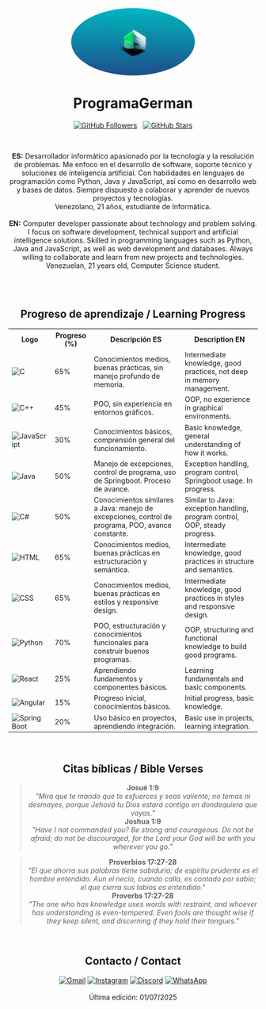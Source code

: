 <div align="center">
  <img src="Logo AI.gif" alt="Foto de perfil" width="250" style="border-radius: 50%; display: block; margin: 0 auto;" />

  # ProgramaGerman

  <a href="https://github.com/ProgramaGerman" style="margin-right: 8px;"><img src="https://img.shields.io/github/followers/ProgramaGerman?label=Follow&style=social" alt="GitHub Followers"/></a>
  <a href="https://github.com/ProgramaGerman"><img src="https://img.shields.io/github/stars/ProgramaGerman?style=social" alt="GitHub Stars"/></a>

  <br>

  <b>ES:</b> Desarrollador informático apasionado por la tecnología y la resolución de problemas. Me enfoco en el desarrollo de software, soporte técnico y soluciones de inteligencia artificial. Con habilidades en lenguajes de programación como Python, Java y JavaScript, así como en desarrollo web y bases de datos. Siempre dispuesto a colaborar y aprender de nuevos proyectos y tecnologías.<br>
  Venezolano, 21 años, estudiante de Informática.
  <br><br>
  <b>EN:</b> Computer developer passionate about technology and problem solving. I focus on software development, technical support and artificial intelligence solutions. Skilled in programming languages such as Python, Java and JavaScript, as well as web development and databases. Always willing to collaborate and learn from new projects and technologies.<br>
  Venezuelan, 21 years old, Computer Science student.

  <br><br>

  ## Progreso de aprendizaje / Learning Progress

  <table align="center">
    <tr>
      <th>Logo</th>
      <th>Progreso (%)</th>
      <th>Descripción ES</th>
      <th>Description EN</th>
    </tr>
    <tr>
      <td><img src="https://skillicons.dev/icons?i=c" width="28" alt="C"/></td>
      <td>65%</td>
      <td>Conocimientos medios, buenas prácticas, sin manejo profundo de memoria.</td>
      <td>Intermediate knowledge, good practices, not deep in memory management.</td>
    </tr>
    <tr>
      <td><img src="https://skillicons.dev/icons?i=cpp" width="28" alt="C++"/></td>
      <td>45%</td>
      <td>POO, sin experiencia en entornos gráficos.</td>
      <td>OOP, no experience in graphical environments.</td>
    </tr>
    <tr>
      <td><img src="https://skillicons.dev/icons?i=js" width="28" alt="JavaScript"/></td>
      <td>30%</td>
      <td>Conocimientos básicos, comprensión general del funcionamiento.</td>
      <td>Basic knowledge, general understanding of how it works.</td>
    </tr>
    <tr>
      <td><img src="https://skillicons.dev/icons?i=java" width="28" alt="Java"/></td>
      <td>50%</td>
      <td>Manejo de excepciones, control de programa, uso de Springboot. Proceso de avance.</td>
      <td>Exception handling, program control, Springboot usage. In progress.</td>
    </tr>
    <tr>
      <td><img src="https://skillicons.dev/icons?i=cs" width="28" alt="C#"/></td>
      <td>50%</td>
      <td>Conocimientos similares a Java: manejo de excepciones, control de programa, POO, avance constante.</td>
      <td>Similar to Java: exception handling, program control, OOP, steady progress.</td>
    </tr>
    <tr>
      <td><img src="https://skillicons.dev/icons?i=html" width="28" alt="HTML"/></td>
      <td>65%</td>
      <td>Conocimientos medios, buenas prácticas en estructuración y semántica.</td>
      <td>Intermediate knowledge, good practices in structure and semantics.</td>
    </tr>
    <tr>
      <td><img src="https://skillicons.dev/icons?i=css" width="28" alt="CSS"/></td>
      <td>65%</td>
      <td>Conocimientos medios, buenas prácticas en estilos y responsive design.</td>
      <td>Intermediate knowledge, good practices in styles and responsive design.</td>
    </tr>
    <tr>
      <td><img src="https://skillicons.dev/icons?i=python" width="28" alt="Python"/></td>
      <td>70%</td>
      <td>POO, estructuración y conocimientos funcionales para construir buenos programas.</td>
      <td>OOP, structuring and functional knowledge to build good programs.</td>
    </tr>
    <tr>
      <td><img src="https://skillicons.dev/icons?i=react" width="28" alt="React"/></td>
      <td>25%</td>
      <td>Aprendiendo fundamentos y componentes básicos.</td>
      <td>Learning fundamentals and basic components.</td>
    </tr>
    <tr>
      <td><img src="https://skillicons.dev/icons?i=angular" width="28" alt="Angular"/></td>
      <td>15%</td>
      <td>Progreso inicial, conocimientos básicos.</td>
      <td>Initial progress, basic knowledge.</td>
    </tr>
    <tr>
      <td><img src="https://skillicons.dev/icons?i=spring" width="28" alt="Spring Boot"/></td>
      <td>20%</td>
      <td>Uso básico en proyectos, aprendiendo integración.</td>
      <td>Basic use in projects, learning integration.</td>
    </tr>
  </table>

  <br>

  ## Citas bíblicas / Bible Verses
  <blockquote>
    <b>Josué 1:9</b><br>
    <i>"Mira que te mando que te esfuerces y seas valiente; no temas ni desmayes, porque Jehová tu Dios estará contigo en dondequiera que vayas."</i><br>
    <b>Joshua 1:9</b><br>
    <i>"Have I not commanded you? Be strong and courageous. Do not be afraid; do not be discouraged, for the Lord your God will be with you wherever you go."</i>
  </blockquote>
  <blockquote>
    <b>Proverbios 17:27-28</b><br>
    <i>"El que ahorra sus palabras tiene sabiduría; de espíritu prudente es el hombre entendido. Aun el necio, cuando calla, es contado por sabio; el que cierra sus labios es entendido."</i><br>
    <b>Proverbs 17:27-28</b><br>
    <i>"The one who has knowledge uses words with restraint, and whoever has understanding is even-tempered. Even fools are thought wise if they keep silent, and discerning if they hold their tongues."</i>
  </blockquote>

  <br>

  ## Contacto / Contact
  <div>
    <a href="mailto:gownman2004@gmail.com"><img src="https://skillicons.dev/icons?i=gmail" width="32" alt="Gmail"/></a>
    <a href="https://instagram.com/xir.rence"><img src="https://skillicons.dev/icons?i=instagram" width="32" alt="Instagram"/></a>
    <a href="https://discord.com/users/729473858179956859"><img src="https://skillicons.dev/icons?i=discord" width="32" alt="Discord"/></a>
    <a href="https://wa.me/584123573413"><img src="https://upload.wikimedia.org/wikipedia/commons/6/6b/WhatsApp.svg" width="32" alt="WhatsApp"/></a>
  </div>

  <br>
  Última edición: 01/07/2025
</div>
